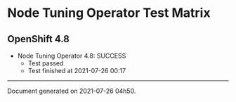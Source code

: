 
Node Tuning Operator Test Matrix
================================

OpenShift 4.8
-------------


* Node Tuning Operator 4.8: SUCCESS
  - Test passed
  - Test finished at 2021-07-26 00:17


---
Document generated on 2021-07-26 04h50.
